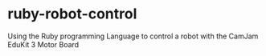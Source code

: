 # ruby-robot-control
Using the Ruby programming Language to control a robot with the CamJam EduKit 3 Motor Board
